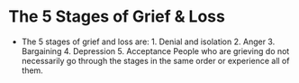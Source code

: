 <!-- TITLE: Stages Of Grief -->
<!-- SUBTITLE: A quick summary of Stages Of Grief -->

# The 5 Stages of Grief & Loss
-  The 5 stages of grief and loss are: 
		1. Denial and isolation
		2. Anger
		3. Bargaining
		4. Depression
		5. Acceptance 
		People who are grieving do not necessarily go through the stages in the same order or experience all of them.